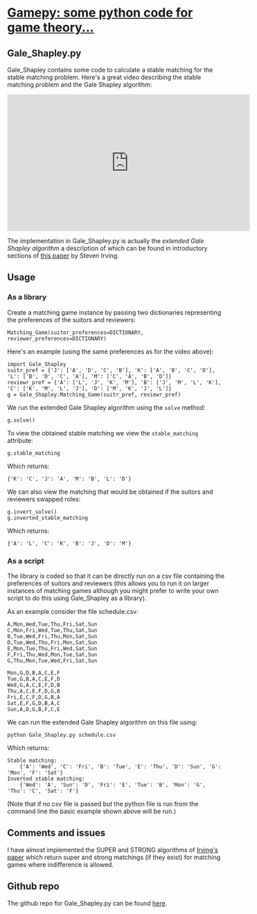 # [Gamepy: some python code for game theory...](../index.html)

## Gale_Shapley.py

Gale_Shapley contains some code to calculate a stable matching for the stable matching problem. Here's a great video describing the stable matching problem and the Gale Shapley algorithm:

<iframe width="560" height="315" src="http://www.youtube.com/embed/w1leqkpDaRw" frameborder="0" allowfullscreen></iframe>

The implementation in Gale_Shapley.py is actually the *extended Gale Shapley algorithm* a description of which can be found in introductory sections of [this paper](http://www.sciencedirect.com/science/article/pii/0166218X9200179P) by Steven Irving.

## Usage


### As a library

Create a matching game instance by passing two dictionaries representing the preferences of the suitors and reviewers:

~~~~{.python}
Matching_Game(suitor_preferences=DICTIONARY, reviewer_preferences=DICTIONARY)
~~~~

Here's an example (using the same preferences as for the video above):

~~~~{.python}
import Gale_Shapley
suitr_pref = {'J': ['A', 'D', 'C', 'B'], 'K': ['A', 'B', 'C', 'D'], 'L': ['B', 'D', 'C', 'A'], 'M': ['C', 'A', 'B', 'D']}
reviewr_pref = {'A': ['L', 'J', 'K', 'M'], 'B': ['J', 'M', 'L', 'K'], 'C': ['K', 'M', 'L', 'J'], 'D': ['M', 'K', 'J', 'L']}
g = Gale_Shapley.Matching_Game(suitr_pref, reviewr_pref)
~~~~

We run the extended Gale Shapley algorithm using the `solve` method:

~~~~{.python}
g.solve()
~~~~

To view the obtained stable matching we view the `stable_matching` attribute:

~~~~{.python}
g.stable_matching
~~~~

Which returns:

~~~~{.python}
{'K': 'C', 'J': 'A', 'M': 'B', 'L': 'D'}
~~~~

We can also view the matching that would be obtained if the suitors and reviewers swapped roles:

~~~~{.python}
g.invert_solve()
g.inverted_stable_matching
~~~~

Which returns:

~~~~{.python}
{'A': 'L', 'C': 'K', 'B': 'J', 'D': 'M'}
~~~~

### As a script

The library is coded so that it can be directly run on a csv file containing the preferences of suitors and reviewers (this allows you to run it on larger instances of matching games although you might prefer to write your own script to do this using Gale_Shapley as a library).

As an example consider the file schedule.csv:

~~~~{.csv}
A,Mon,Wed,Tue,Thu,Fri,Sat,Sun
C,Mon,Fri,Wed,Tue,Thu,Sat,Sun
B,Tue,Wed,Fri,Thu,Mon,Sat,Sun
D,Tue,Wed,Thu,Fri,Mon,Sat,Sun
E,Mon,Tue,Thu,Fri,Wed,Sat,Sun
F,Fri,Thu,Wed,Mon,Tue,Sat,Sun
G,Thu,Mon,Tue,Wed,Fri,Sat,Sun

Mon,G,D,B,A,C,E,F
Tue,G,B,A,C,E,F,D
Wed,G,A,C,E,F,D,B
Thu,A,C,E,F,D,G,B
Fri,E,C,F,D,G,B,A
Sat,E,F,G,D,B,A,C
Sun,A,D,G,B,F,C,E
~~~~

We can run the extended Gale Shapley algorithm on this file using:

~~~~{.bash}
python Gale_Shapley.py schedule.csv
~~~~

Which returns:

~~~~{.bash}
Stable matching:
    {'A': 'Wed', 'C': 'Fri', 'B': 'Tue', 'E': 'Thu', 'D': 'Sun', 'G': 'Mon', 'F': 'Sat'}
Inverted stable matching:
    {'Wed': 'A', 'Sun': 'D', 'Fri': 'E', 'Tue': 'B', 'Mon': 'G', 'Thu': 'C', 'Sat': 'F'}
~~~~

(Note that if no csv file is passed but the python file is run from the command line the basic example shown above will be run.)

## Comments and issues

I have almost implemented the SUPER and STRONG algorithms of [Irving's paper](http://www.sciencedirect.com/science/article/pii/0166218X9200179P) which return super and strong matchings (if they exist) for matching games where indifference is allowed.

## Github repo

The github repo for Gale_Shapley.py can be found [here](https://github.com/drvinceknight/Gamepy/tree/master/Gale_Shapley).

<script type="text/javascript">

  var _gaq = _gaq || [];
  _gaq.push(['_setAccount', 'UA-38016329-2']);
  _gaq.push(['_setDomainName', 'github.com']);
  _gaq.push(['_setAllowLinker', true]);
  _gaq.push(['_trackPageview']);

  (function() {
    var ga = document.createElement('script'); ga.type = 'text/javascript'; ga.async = true;
    ga.src = ('https:' == document.location.protocol ? 'https://ssl' : 'http://www') + '.google-analytics.com/ga.js';
    var s = document.getElementsByTagName('script')[0]; s.parentNode.insertBefore(ga, s);
  })();

</script>
